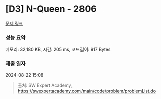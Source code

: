 # [D3] N-Queen - 2806 

[문제 링크](https://swexpertacademy.com/main/code/problem/problemDetail.do?contestProbId=AV7GKs06AU0DFAXB) 

### 성능 요약

메모리: 32,180 KB, 시간: 205 ms, 코드길이: 917 Bytes

### 제출 일자

2024-08-22 15:08



> 출처: SW Expert Academy, https://swexpertacademy.com/main/code/problem/problemList.do
